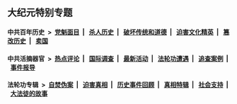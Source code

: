 ## 大纪元特别专题

#### 中共百年历史 &nbsp;>&nbsp; [党魁面目](indexes/nf1176107/README.md?02150430) &nbsp;| &nbsp; [杀人历史](indexes/nf1176106/README.md?02150430) &nbsp;| &nbsp; [破坏传统和道德](indexes/nf1176106/README.md?02150430) &nbsp;| &nbsp; [迫害文化精英](indexes/nf1176111/README.md?02150430) &nbsp;| &nbsp; [篡改历史](indexes/nf1176115/README.md?02150430) &nbsp;| &nbsp; [卖国](indexes/nf1176117/README.md?02150430) 

#### 中共活摘器官 &nbsp;>&nbsp; [热点评论](indexes/nf5879/README.md?02150430) &nbsp;| &nbsp; [国际调查](indexes/nf5947/README.md?02150430) &nbsp;| &nbsp; [最新活动](indexes/nf5883/README.md?02150430) &nbsp;| &nbsp; [法轮功遭遇](indexes/nf5881/README.md?02150430) &nbsp;| &nbsp; [追查案例](indexes/nf5880/README.md?02150430) &nbsp;| &nbsp; [事件报导](indexes/nf5877/README.md?02150430) 

#### 法轮功专辑 &nbsp;>&nbsp; [自焚伪案](indexes/nf5562/README.md?02150430) &nbsp;| &nbsp; [迫害真相](indexes/nf4379/README.md?02150430) &nbsp;| &nbsp; [历史事件回顾](indexes/nf5793/README.md?02150430) &nbsp;| &nbsp; [真相特辑](indexes/nf4389/README.md?02150430) &nbsp;| &nbsp; [社会支持](indexes/nf4386/README.md?02150430) &nbsp;| &nbsp; [大法徒的故事](indexes/nf1147481/README.md?02150430) 



